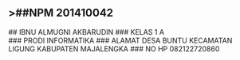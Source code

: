 <h2>>##NPM 201410042</h2>
## IBNU ALMUGNI AKBARUDIN
### KELAS 1 A </br> 
### PRODI INFORMATIKA
### ALAMAT DESA BUNTU KECAMATAN LIGUNG KABUPATEN MAJALENGKA
### NO HP 082122720860
